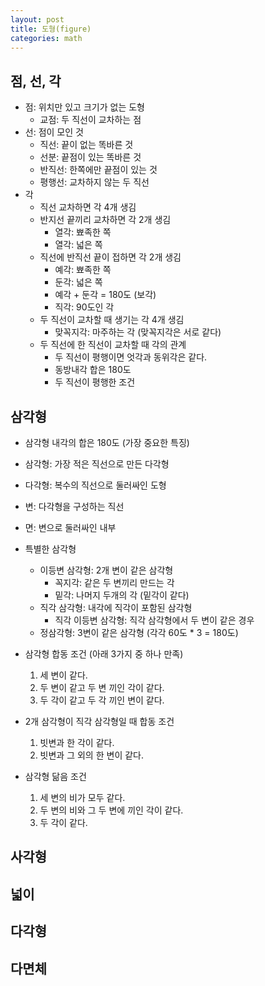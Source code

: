 ```yaml
---
layout: post
title: 도형(figure)
categories: math
---
```


## 점, 선, 각
- 점: 위치만 있고 크기가 없는 도형
	- 교점: 두 직선이 교차하는 점
- 선: 점이 모인 것
	- 직선: 끝이 없는 똑바른 것
	- 선분: 끝점이 있는 똑바른 것
	- 반직선: 한쪽에만 끝점이 있는 것
	- 평행선: 교차하지 않는 두 직선
- 각
	- 직선 교차하면 각 4개 생김
	- 반지선 끝끼리 교차하면 각 2개 생김
		- 열각: 뾰족한 쪽
		- 열각: 넓은 쪽
	- 직선에 반직선 끝이 접하면 각 2개 생김
		- 예각: 뾰족한 쪽
		- 둔각: 넓은 쪽
		- 예각 + 둔각 = 180도 (보각)
		- 직각: 90도인 각
	- 두 직선이 교차할 때 생기는 각 4개 생김
		- 맞꼭지각: 마주하는 각 (맞꼭지각은 서로 같다)
	- 두 직선에 한 직선이 교차할 때 각의 관계
		- 두 직선이 평행이면 엇각과 동위각은 같다.
		- 동방내각 합은 180도
		- 두 직선이 평행한 조건

## 삼각형
- 삼각형 내각의 합은 180도 (가장 중요한 특징)
- 삼각형: 가장 적은 직선으로 만든 다각형
- 다각형: 복수의 직선으로 둘러싸인 도형
- 변: 다각형을 구성하는 직선
- 면: 변으로 둘러싸인 내부
- 특별한 삼각형
	- 이등변 삼각형: 2개 변이 같은 삼각형
		- 꼭지각: 같은 두 변끼리 만드는 각
		- 밑각: 나머지 두개의 각 (밑각이 같다)
	- 직각 삼각형: 내각에 직각이 포함된 삼각형
		- 직각 이등변 삼각형: 직각 삼각형에서 두 변이 같은 경우
	- 정삼각형: 3변이 같은 삼각형 (각각 60도 * 3 = 180도)
- 삼각형 합동 조건 (아래 3가지 중 하나 만족)
	1. 세 변이 같다.
	2. 두 변이 같고 두 변 끼인 각이 같다.
	3. 두 각이 같고  두 각 끼인 변이 같다.
	
- 2개 삼각형이 직각 삼각형일 때 합동 조건
	1. 빗변과 한 각이 같다.
	2. 빗변과 그 외의 한 변이 같다.
- 삼각형 닮음 조건
	1. 세 변의 비가 모두 같다.
	2. 두 변의 비와 그 두 변에 끼인 각이 같다.
	3. 두 각이 같다.

## 사각형


## 넓이

## 다각형

## 다면체
